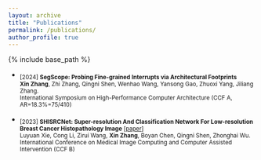 ```yaml
---
layout: archive
title: "Publications"
permalink: /publications/
author_profile: true
---
```


{% include base_path %}
- <sub> [2024] **SegScope: Probing Fine-grained Interrupts via Architectural Footprints** <br/>
   **Xin Zhang**, Zhi Zhang, Qingni Shen, Wenhao Wang, Yansong Gao, Zhuoxi Yang, Jiliang Zhang. <br/>
   International Symposium on High-Performance Computer Architecture (CCF A, AR=18.3%=75/410) <br/>
  
- <sub> [2023] **SHISRCNet: Super-resolution And Classification Network For Low-resolution Breast Cancer Histopathology Image** [[paper](https://arxiv.org/pdf/2306.14119.pdf)] <br/>
   Luyuan Xie, Cong Li, Zirui Wang, **Xin	Zhang**, Boyan	Chen, Qingni Shen, Zhonghai Wu. <br/>
   International Conference on Medical Image Computing and Computer Assisted Intervention (CCF B) <br/> 

  

